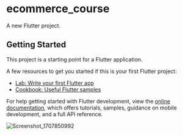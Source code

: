 # ecommerce_course

A new Flutter project.

## Getting Started

This project is a starting point for a Flutter application.

A few resources to get you started if this is your first Flutter project:

- [Lab: Write your first Flutter app](https://docs.flutter.dev/get-started/codelab)
- [Cookbook: Useful Flutter samples](https://docs.flutter.dev/cookbook)

For help getting started with Flutter development, view the
[online documentation](https://docs.flutter.dev/), which offers tutorials,
samples, guidance on mobile development, and a full API reference.


![Screenshot_1707850992](https://github.com/ismailyehia/E_Commerce_app1/assets/105608443/c80c2d77-9c95-4e9b-bea1-948c795b2c35)
